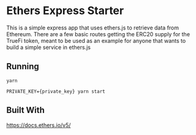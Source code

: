 # Ethers Express Starter
This is a simple express app that uses ethers.js to retrieve data from Ethereum. There are a few basic routes getting the ERC20 supply for the TrueFi token, meant to be used as an example for anyone that wants to build a simple service in ethers.js
  

## Running
`yarn`

`PRIVATE_KEY={private_key} yarn start`

## Built With

https://docs.ethers.io/v5/
